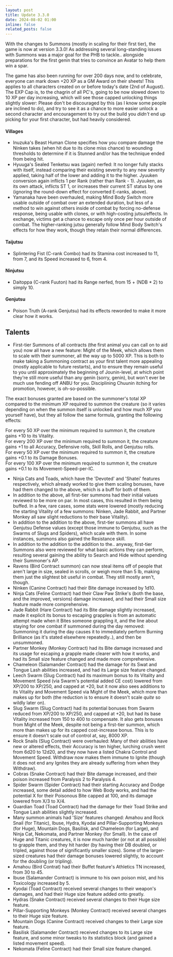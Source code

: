 ```yaml
---
layout: post
title: Update 3.3.0
date: 2024-08-02 01:00
inline: false
related_posts: false
---
```


With the changes to Summons (mostly in scaling for their first tier), the game is now at version 3.3.0!  As addressing several long-standing issues with Summons was a major goal for the PHB to tackle.. alongside preparations for the first genin that tries to convince an Avatar to help them win a spar.  

The game has also been running for over 200 days now, and to celebrate, everyone can mark down +20 XP as a GM Award on their sheets! This applies to all characters created on or before today's date (2nd of August). The EXP Cap is, to the chagrin of all PC's, going to be now slowed down to 10 XP per day increasing, which will see those capped unlocking things slightly slower: Please don't be discouraged by this (as I know some people are inclined to do), and try to see it as a chance to more easier unlock a second character and encouragement to try out the build you *didn't* end up picking for your first character, but had heavily considered.  

#### Villages
 - Inuzuka's Beast Human Clone specifies how you compare damage the Ninken takes (when hit due to its clone miss chance) to wounding thresholds to determine if it is Stunned and/or has the technique ended from being hit.
 - Hyuuga's Sealed Tenketsu was (again) nerfed: It no longer fully stacks with itself, instead comparing their existing severity to any new severity applied, taking half of the lower and adding it to the higher.  Jyuuken conversion again inflicts 1 per Rank (rather than Rank - 1).  Jyuuken, as its own attack, inflicts ST 1, or increases their current ST status by one (ignoring the round-down effect for converted E-ranks, above).
 - Yamanaka have been overhauled, making Mind Body Switch more usable outside of combat over an extended duration, but less of a method to win against others inside of combat by forcing no-defense response, being usable with clones, or with high-costing jutsu/effects.  In exchange, victims get a chance to escape only once per hour outside of combat.  The higher-ranking jutsu generally follow Mind Body Switch's effects for how they work, though they retain their normal differences.

#### Taijutsu
 - Splintering Fist (C-rank Combo) had its Stamina cost increased to 11, from 7, and its Speed increased to 6, from 4.


#### Ninjutsu 
 - Daitoppa (C-rank Fuuton) had its Range nerfed, from 15 + (NDB * 2) to simply 10.


#### Genjutsu
 - Poison Truth (A-rank Genjutsu) had its effects reworded to make it more clear how it works.

## Talents
 - First-tier Summons of all contracts (the first animal you can call on to aid you) now all have a new feature: Might of the Meek, which allows them to scale with their summoner, all the way up to 5000 XP.  This is both to make taking a Summoning contract as your first talent more appealing (mostly applicable to future restarts), and to ensure they remain useful to you until approximately the beginning of Jounin-level, at which point they're still more useful than any genin (sorry, genin), but won't ever be much use fending off ANBU for you.  Disciplining Chuunin itching for promotion, however, is oh-so-possible.
 
The exact bonuses granted are based on the summoner's total XP compared to the minimum XP required to summon the creature (so it varies depending on when the summon itself is unlocked and how much XP you yourself have), but they all follow the same formula, granting the following effects:

For every 50 XP over the minimum required to summon it, the creature gains +10 to its Vitality.  
For every 200 XP over the minimum required to summon it, the creature gains +1 to all Accuracy, Defensive rolls, Skill Rolls, and Genjutsu rolls.  
For every 50 XP over the minimum required to summon it, the creature gains +0.1 to its Damage Bonuses.  
For every 100 XP over the minimum required to summon it, the creature gains +0.1 to its Movement-Speed-per-IC.

- Ninja Cats and Toads, which have the 'Devoted' and 'Shatei' features respectively, which already worked to give them scaling bonuses, have had them changed to the above, which is a buff for both of them.
- In addition to the above, all first-tier summons had their initial values reviewed to be more on par.  In most cases, this resulted in them being buffed. In a few, rare cases, some stats were lowered (mostly reducing the starting Vitality of a few summons: Ninken, Jade Rabbit, and Partner Monkey all saw slight reductions to their base Vitality).
- In addition to the addition to the above, first-tier summons all have Genjutsu Defense values (except those immune to Genjutsu, such as the Swarms of Slugs and Spiders), which scale with them.  In some instances, summons also gained the Resistance skill.
- In addition to the addition to the addition to the.. anyway, first-tier Summons also were reviewed for what basic actions they can perform, resulting several gaining the ability to Search and Hide without spending their Summoner's AP.
- Ravens (Bird Contract summon) can now steal items off of people that aren't large in size, sealed in scrolls, or weigh more than 5 lb, making them just the slightest bit useful in combat.  They still mostly aren't, though.
- Ninken (Canine Contract) had their Bite damage increased by 1d10.
- Ninja Cats (Feline Contract) had their Claw Paw Strike's (both the base, and the improved, versions) damage increased, and had their Small size feature made more comprehensive.
- Jade Rabbit (Hare Contract) had its Bite damage slightly increased, made it explicit its bonus to escaping grapples is from an automatic attempt made when it Bites someone grappling it, and the line about staying for one combat if summoned during the day removed: Summoning it during the day causes it to immediately perform Burning Brilliance (as it's stated elsewhere repeatedly..), and then be unsummoned.
- Partner Monkey (Monkey Contract) had its Bite damage increased and its usage for escaping a grapple made clearer with how it works, and had its Small size feature changed and made more comprehensive. 
- Chameleon (Salamander Contract) had the damage for its Swat and Tongue Lash abilities increased, and had its Large size feature changed.
- Leech Swarm (Slug Contract) had its maximum bonus to its Vitality and Movement Speed (via Swarm's potential added CE cost) lowered from XP/200 to XP/250, and capped at +20, but it now also sees additions to its Vitality and Movement Speed via Might of the Meek, which more than makes up for both (the reduction is to ensure it doesn't scale *quite* so wildly later on).
- Slug Swarm (Slug Contract) had its potential bonuses from Swarm reduced from XP/200 to XP/250, and capped at +20, but had its base Vitality increased from 150 to 400 to compensate.  It also gets bonuses from Might of the Meek, despite not being a first-tier summon, which more than makes up for its capped cost-increase bonus.  This is to ensure it doesn't scale out of control at, say, 8000 XP.
- Rock Snails (Slug Contract) were overhauled: Many of their abilities have new or altered effects, their Accuracy is ten higher, lurching crush went from 6d20 to 12d20, and they now have a listed Chakra Control and Movement Speed.  Withdraw now makes them immune to Ignite (though it does not end any Ignites they are already suffering from when they Withdraw).
- Cobras (Snake Contract) had their Bite damage increased, and their poison increased from Paralysis 2 to Paralysis 4.
- Spider Swarm (Spider Contract) had their starting Accuracy and Dodge increased, some detail added to how Web Body works, and had the potential X for their Poisonous Bite capped at 100, and its damage lowered from X/3 to X/4.
- Guardian Toad (Toad Contract) had the damage for their Toad Strike and Tongue Lash abilities slightly increased.
- Many summon animals had 'Size' features changed: Amahou and Rock Snail (for Titanic), Ibuse, Hydra, Kyodai and Pillar-Supporting Monkeys (for Huge), Mountain Dogs, Basilisk, and Chameleon (for Large), and Ninja Cat, Nekomata, and Partner Monkey (for Small).  In the case of Huge and Titanic creatures, it is now much harder (or not at all possible) to grapple them, and they hit harder (by having their DB doubled, or tripled, against those of significantly smaller sizes).  Some of the larger-sized creatures had their damage bonuses lowered slightly, to account for the doubling (or tripling).
- Amahou (Bird Contrat) had their Buffet feature's Athletics TN increased, from 30 to 45.
- Ibuse (Salamander Contract) is immune to his own poison mist, and his Toxicology increased by 5.
- Kyodai (Toad Contract) received several changes to their weapon's damages, and had their Huge size feature added onto greatly.
- Hydras (Snake Contract) received several changes to their Huge size feature.
- Pillar-Supporting Monkeys (Monkey Contract) received several changes to their Huge size feature.
- Mountain Dogs (Canine Contract) received changes to their Large size feature.
- Basilisk (Salamander Contract) received changes to its Large size feature, and some minor tweaks to its statistics block (and gained a listed movement speed).
- Nekomata (Feline Contract) had their Small size feature changed.